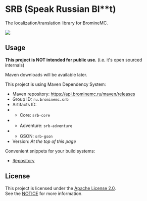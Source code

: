 # SRB (Speak Russian Bl**t)

The localization/translation library for BromineMC.

![](https://img.shields.io/maven-metadata/v?metadataUrl=https%3A%2F%2Fapi.brominemc.ru%2Fmaven%2Freleases%2Fru%2Fbrominemc%2Fsrb%2Fsrb-core%2Fmaven-metadata.xml)

## Usage

**This project is NOT intended for public use.** (i.e. it's open sourced internals)

Maven downloads will be available later.

This project is using Maven Dependency System:

- Maven repository: https://api.brominemc.ru/maven/releases
- Group ID: `ru.brominemc.srb`
- Artifacts ID:
- - Core: `srb-core`
- - Adventure: `srb-adventure`
- - GSON: `srb-gson`
- Version: *At the top of this page*

Convenient snippets for your build systems:

- [Repository](https://api.brominemc.ru/maven/#/releases/ru/brominemc/srb)

## License

This project is licensed under the [Apache License 2.0](LICENSE).  
See the [NOTICE](NOTICE) for more information.
